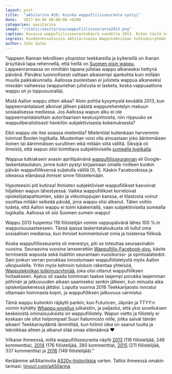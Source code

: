 ```yaml
---
layout: post
title:  "aASitarina #16: Kuinka wappufiilisseuranta syntyi"
date:   2017-04-06 00:00:00 +0200
categories: aasitarina
image: "/static/aasitarina/wappufiilisseuranta2013.png"
caption: Kuvassa wappufiilisseurantakäyrä vuodelta 2013. Kuten tästä nähdään, wappufiilis ei kasva monotonisesti.
ingress: Kuudennessatoista aASitarinassa Wapputekniikan tutkimusryhmän emeritusjohtaja Juho Salmi kertoo, miten wappufiilisseuranta syntyi
author: Juho Salmi
---
```


"lappeen Rannan teknillisen yliopiston teekkareilla ja kyltereillä on ihanan ärsyttävä tapa rehennellä, että heillä on [Suomen pisin wappu](http://www.suomenpisinwappu.fi/). Lappeenrannassa on nimittäin tapana julistaa wappu alkaneeksi tiettynä päivänä. Päiväksi luonnollisesti valitaan aikaisempi ajankohta kuin millään muulla paikkakunnalla. Aallossa puolestaan ei julisteta wappua alkaneeksi missään vaiheessa (wappuriehan julistusta ei lasketa, koska vappuaattona wappu on jo loppusuoralla).

Mistä Aallon wappu sitten alkaa? Aloin pohtia kysymystä keväällä 2013, kun lappeenrantalaiset alkoivat jälleen päästä wappurehentelyn makuun sosiaalisessa mediassa. Jos Aallossa wapun alku ei ole lappeenrantalaisittain autoritaarisen keskusjohtoista, niin riippuuko se wappuliberalistisesti henkilön subjektiivisesta kokemuksesta?

Eikö wappu ole itse asiassa mielentila? Mielentilat kuitenkaan harvemmin toimivat Boolen logiikalla. Muutenhan voisi olla ainoastaan joko äärimmäisen iloinen tai äärimmäisen surullinen eikä mitään siltä väliltä. Siksipä oli ilmeistä, että wapun olisi toimittava subjektiivisella [sumealla logiikalla](https://fi.wikipedia.org/wiki/Sumea_logiikka).

Wappua tutkiakseni avasin aprillipäivänä [wappufiilisseurannan](http://tinyurl.com/wappufiilis) eli Google-laskentataulukon, jonne kukin pystyi kirjaamaan omalle rivilleen kunkin päivän wappufiiliksensä suljetulla välillä [0, 1]. Käskin Facebookissa ja oikeassa elämässä ihmiset sinne fiilistelemään.

Hypoteesini piti kutinsa! Ihmisten subjektiiviset wappufiilikset kasvoivat hiljalleen wapun lähestyessä. Vaikka wappufiilikset korreloivat opiskelijatapahtumien, sään ja viikonloppujen kanssa, ei tilastosta voinut osoittaa mitään selkeää päivää, jona wappu olisi alkanut. Täten voitiin todeta, että Aallon wappu ei toimi käskemällä, vaan subjektiivisella sumealla logiikalla. Aallossa oli siis Suomen sumein wappu!

Wappu 2013 huipentui 116 fiilistelijän voimin vappupäivänä lähes 100 %:in wappuisuusasteeseen. Tässä ajassa laskentataloukusta oli tullut oma sosiaalinen mediansa, kun ihmiset kommentoivat omia ja toistensa fiiliksiä.

Koska wappufiilisseuranta oli menestys, piti se toteuttaa seuraavinakin vuosina. Seuraavina vuosina lanseerattiin [Wappufiilis-Facebook-sivu](https://www.facebook.com/wappufiilis/), käsite termisestä wapusta sekä lisäiltiin seurantaan vuosikurssi- ja opintoalatiedot. Sain jonkun verran porukkaa innostumaan wappufiilistelystä myös Aallon ulkopuolella. Yritin myös kehnoin tuloksin rakentaa yhteisöä, [Wapputekniikan tutkimusryhmää](https://www.facebook.com/groups/wappufiilis/), joka olisi ottanut wappufiiliksen hoitaakseen. Ajatus oli saada toiminnan taakse laajempi porukka laajemman pöhinän ja jatkuvuuden aikaan saamiseksi senkin jälkeen, kun minusta aika opiskelijaskenessä jättäisi. Lopulta vuonna 2016 Teekkarijaosto innostui ottamaan hommasta kopin, ja wappufiiliksen jatkuvuus varmistui.

Tämä wappu kuitenkin räjäytti pankin, kun Futuricen, Jäynän ja TTYY:n voimin kyhätty [Whappu-sovellus](http://wappu.futurice.com/) julkaistiin, ja paljastui, että yksi sovelluksen keskeisistä ominaisuuksista on wappufiilistely. Wapun vietto ja fiilistely ei koskaan ole ollut helpompaa! Suuri hatunnosto niille, jotka saivat tämän aikaan! Teekkarisydäntä lämmittää, kun hölmö idea on saanut tuulta ja tekniikkaa alleen ja alkanut elää omaa elämäänsä ❤

Vilkaise ihmeessä, miltä wappufiilisseuranta näytti [2013](http://tinyurl.com/wappufiilis) (116 fiilistelijää, 246 kommenttia), [2014](http://tinyurl.com/fiilis2014) (176 fiilistelijää, 260 kommenttia), [2015](http://tinyurl.com/wappu2015) (211 fiilistelijää, 337 kommenttia) ja [2016](http://tinyurl.com/wappu2016) (149 fiilistelijää)."

Keräämme aASitarinoita [AS20v-historiikkia](https://www.facebook.com/AS20v/) varten. Taltioi ihmeessä omakin tarinasi: [tinyurl.com/aASitarina](http://tinyurl.com/aASitarina)
